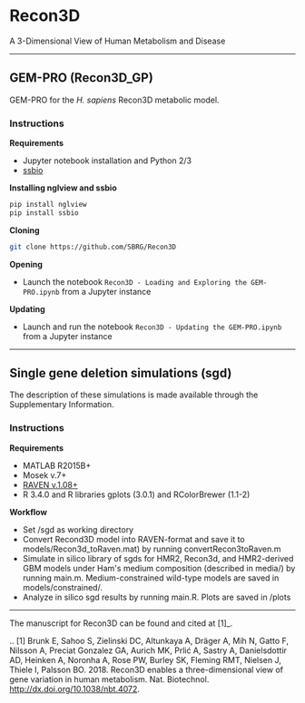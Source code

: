 # Recon3D

A 3-Dimensional View of Human Metabolism and Disease

****************************************************

## GEM-PRO (Recon3D_GP)

GEM-PRO for the *H. sapiens* Recon3D metabolic model.

### Instructions

**Requirements**
- Jupyter notebook installation and Python 2/3
- [ssbio](https://github.com/SBRG/ssbio)

**Installing nglview and ssbio**
```bash
pip install nglview
pip install ssbio
```

**Cloning**
```bash
git clone https://github.com/SBRG/Recon3D
```

**Opening**
- Launch the notebook `Recon3D - Loading and Exploring the GEM-PRO.ipynb` from a Jupyter instance

**Updating**
- Launch and run the notebook `Recon3D - Updating the GEM-PRO.ipynb` from a Jupyter instance

*****************************************

## Single gene deletion simulations (sgd)

The description of these simulations is made available through the Supplementary Information.

### Instructions
 
**Requirements**
- MATLAB R2015B+
- Mosek v.7+
- [RAVEN v.1.08+](https://github.com/SysBioChalmers/RAVEN)
- R 3.4.0 and R libraries gplots (3.0.1) and RColorBrewer (1.1-2)

**Workflow**
- Set /sgd as working directory 
- Convert Recond3D model into RAVEN-format and save it to models/Recon3d_toRaven.mat) by running convertRecon3toRaven.m
- Simulate in silico library of sgds for HMR2, Recon3d, and HMR2-derived GBM models under Ham's medium composition (described in media/) by running main.m. Medium-constrained wild-type models are saved in models/constrained/.
- Analyze in silico sgd results by running main.R. Plots are saved in /plots

******************************************

The manuscript for Recon3D can be found and cited at [1]_.

.. [1] Brunk E, Sahoo S, Zielinski DC, Altunkaya A, Dräger A, Mih N, Gatto F, Nilsson A, Preciat Gonzalez GA, Aurich MK, Prlić A, Sastry A, Danielsdottir AD, Heinken A, Noronha A, Rose PW, Burley SK, Fleming RMT, Nielsen J, Thiele I, Palsson BO. 2018. Recon3D enables a three-dimensional view of gene variation in human metabolism. Nat. Biotechnol. http://dx.doi.org/10.1038/nbt.4072.


